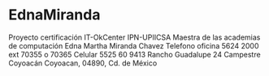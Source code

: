# EdnaMiranda
Proyecto certificación IT-OkCenter
IPN-UPIICSA
Maestra de las academias de computación
Edna Martha Miranda Chavez
Telefono oficina 5624 2000 ext 70355 o 70365
Celular 5525 60 9413
Rancho Guadalupe 24
Campestre Coyoacán
Coyoacan, 04890, Cd. de México
